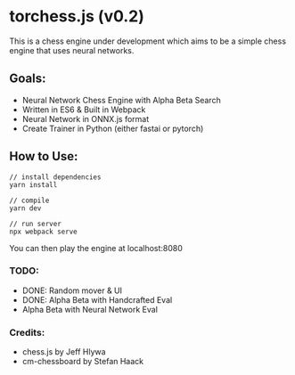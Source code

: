 # torchess.js (v0.2)

This is a chess engine under development which aims to be a simple chess engine that uses neural networks.

## Goals:
* Neural Network Chess Engine with Alpha Beta Search
* Written in ES6 & Built in Webpack
* Neural Network in ONNX.js format
* Create Trainer in Python (either fastai or pytorch)

## How to Use:
```
// install dependencies
yarn install

// compile
yarn dev

// run server
npx webpack serve
```

You can then play the engine at localhost:8080

### TODO:
* DONE: Random mover & UI 
* DONE: Alpha Beta with Handcrafted Eval
* Alpha Beta with Neural Network Eval

### Credits:
* chess.js by Jeff Hlywa
* cm-chessboard by Stefan Haack

